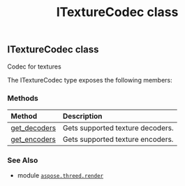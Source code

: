﻿---
title: ITextureCodec class
second_title: Aspose.3D for Python via .NET API References
description: 
type: docs
weight: 170
url: /aspose.threed.render/itexturecodec/
is_root: false
---

## ITextureCodec class

Codec for textures



The ITextureCodec type exposes the following members:

### Methods
| Method | Description |
| :- | :- |
| [get_decoders](/3d/python-net/aspose.threed.render/itexturecodec/get_decoders/#) | Gets supported texture decoders. |
| [get_encoders](/3d/python-net/aspose.threed.render/itexturecodec/get_encoders/#) | Gets supported texture encoders. |



### See Also
* module [`aspose.threed.render`](..)
